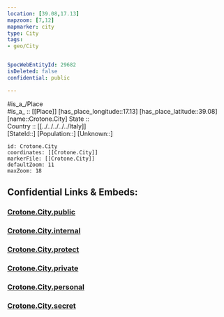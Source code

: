 ```yaml
---
location: [39.08,17.13] 
mapzoom: [7,12] 
mapmarker: city 
type: City
tags:
- geo/City


SpocWebEntityId: 29682
isDeleted: false
confidential: public

---
```

#is_a_/Place  
#is_a_ :: [[Place]] 
[has_place_longitude::17.13] 
[has_place_latitude::39.08] 
[name::Crotone.City] 
State ::  
Country :: [[../../../../../Italy]]  
[StateId::] 
[Population::] 
[Unknown::] 


```leaflet
id: Crotone.City
coordinates: [[Crotone.City]] 
markerFile: [[Crotone.City]] 
defaultZoom: 11 
maxZoom: 18
```


## Confidential Links & Embeds: 

### [Crotone.City.public](/_public/\Earth\Continent\Europe\Europe~South\Italy\regions~Italy\Calabria\Crotone.Province\CityCrotone.City.public.md) 

### [Crotone.City.internal](/_internal/\Earth\Continent\Europe\Europe~South\Italy\regions~Italy\Calabria\Crotone.Province\CityCrotone.City.internal.md) 

### [Crotone.City.protect](/_protect/\Earth\Continent\Europe\Europe~South\Italy\regions~Italy\Calabria\Crotone.Province\CityCrotone.City.protect.md) 

### [Crotone.City.private](/_private/\Earth\Continent\Europe\Europe~South\Italy\regions~Italy\Calabria\Crotone.Province\CityCrotone.City.private.md) 

### [Crotone.City.personal](/_personal/\Earth\Continent\Europe\Europe~South\Italy\regions~Italy\Calabria\Crotone.Province\CityCrotone.City.personal.md) 

### [Crotone.City.secret](/_secret/\Earth\Continent\Europe\Europe~South\Italy\regions~Italy\Calabria\Crotone.Province\CityCrotone.City.secret.md)

